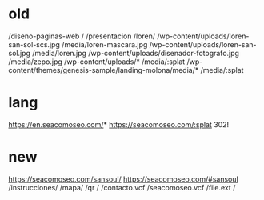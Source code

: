 # old
/diseno-paginas-web /
/presentacion /loren/
/wp-content/uploads/loren-san-sol-scs.jpg /media/loren-mascara.jpg
/wp-content/uploads/loren-san-sol.jpg /media/loren.jpg
/wp-content/uploads/disenador-fotografo.jpg /media/zepo.jpg
/wp-content/uploads/* /media/:splat
/wp-content/themes/genesis-sample/landing-molona/media/* /media/:splat

# lang
https://en.seacomoseo.com/* https://seacomoseo.com/:splat 302!

# new
https://seacomoseo.com/sansoul/ https://seacomoseo.com/#sansoul
/instrucciones/ /mapa/
/qr /
/contacto.vcf /seacomoseo.vcf
/file.ext /